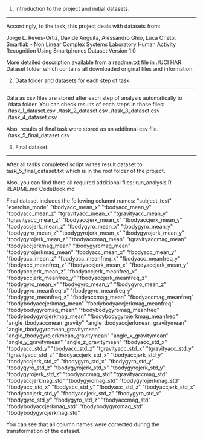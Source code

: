 1. Introduction to the project and initial datasets.
----------------------------------------------------

Accordingly, to the task, this project deals with datasets from:

Jorge L. Reyes-Ortiz, Davide Anguita, Alessandro Ghio, Luca Oneto. Smartlab - Non Linear Complex Systems Laboratory Human Activity Recognition Using Smartphones Dataset Version 1.0

More detailed description available from a readme.txt file in ./UCI HAR Dataset folder which contains all downloaded original files and information.

2. Data folder and datasets for each step of task.
--------------------------------------------------

Data as csv files are stored after each step of analysis automatically to ./data folder. You can check results of each steps in those files: ./task\_1\_dataset.csv ./task\_2\_dataset.csv ./task\_3\_dataset.csv ./task\_4\_dataset.csv

Also, results of final task were stored as an addiional csv file. ./task\_5\_final\_dataset.csv

3. Final dataset.
-----------------

After all tasks completed script writes result dataset to task\_5\_final\_dataset.txt which is in the root folder of the project.

Also, you can find there all required additional files: run\_analysis.R README.md CodeBook.md

Final dataset includes the following columnt names: "subject\_test" "exercise\_mode" "tbodyacc\_mean\_x" "tbodyacc\_mean\_y" "tbodyacc\_mean\_z" "tgravityacc\_mean\_x" "tgravityacc\_mean\_y" "tgravityacc\_mean\_z" "tbodyaccjerk\_mean\_x" "tbodyaccjerk\_mean\_y" "tbodyaccjerk\_mean\_z" "tbodygyro\_mean\_x" "tbodygyro\_mean\_y" "tbodygyro\_mean\_z" "tbodygyrojerk\_mean\_x" "tbodygyrojerk\_mean\_y" "tbodygyrojerk\_mean\_z" "tbodyaccmag\_mean" "tgravityaccmag\_mean" "tbodyaccjerkmag\_mean" "tbodygyromag\_mean" "tbodygyrojerkmag\_mean" "fbodyacc\_mean\_x" "fbodyacc\_mean\_y" "fbodyacc\_mean\_z" "fbodyacc\_meanfreq\_x" "fbodyacc\_meanfreq\_y" "fbodyacc\_meanfreq\_z" "fbodyaccjerk\_mean\_x" "fbodyaccjerk\_mean\_y" "fbodyaccjerk\_mean\_z" "fbodyaccjerk\_meanfreq\_x" "fbodyaccjerk\_meanfreq\_y" "fbodyaccjerk\_meanfreq\_z" "fbodygyro\_mean\_x" "fbodygyro\_mean\_y" "fbodygyro\_mean\_z" "fbodygyro\_meanfreq\_x" "fbodygyro\_meanfreq\_y" "fbodygyro\_meanfreq\_z" "fbodyaccmag\_mean" "fbodyaccmag\_meanfreq" "fbodybodyaccjerkmag\_mean" "fbodybodyaccjerkmag\_meanfreq" "fbodybodygyromag\_mean" "fbodybodygyromag\_meanfreq" "fbodybodygyrojerkmag\_mean" "fbodybodygyrojerkmag\_meanfreq" "angle\_tbodyaccmean\_gravity" "angle\_tbodyaccjerkmean\_gravitymean" "angle\_tbodygyromean\_gravitymean" "angle\_tbodygyrojerkmean\_gravitymean" "angle\_x\_gravitymean" "angle\_y\_gravitymean" "angle\_z\_gravitymean" "tbodyacc\_std\_x" "tbodyacc\_std\_y" "tbodyacc\_std\_z" "tgravityacc\_std\_x" "tgravityacc\_std\_y" "tgravityacc\_std\_z" "tbodyaccjerk\_std\_x" "tbodyaccjerk\_std\_y" "tbodyaccjerk\_std\_z" "tbodygyro\_std\_x" "tbodygyro\_std\_y" "tbodygyro\_std\_z" "tbodygyrojerk\_std\_x" "tbodygyrojerk\_std\_y" "tbodygyrojerk\_std\_z" "tbodyaccmag\_std" "tgravityaccmag\_std" "tbodyaccjerkmag\_std" "tbodygyromag\_std" "tbodygyrojerkmag\_std" "fbodyacc\_std\_x" "fbodyacc\_std\_y" "fbodyacc\_std\_z" "fbodyaccjerk\_std\_x" "fbodyaccjerk\_std\_y" "fbodyaccjerk\_std\_z" "fbodygyro\_std\_x" "fbodygyro\_std\_y" "fbodygyro\_std\_z" "fbodyaccmag\_std" "fbodybodyaccjerkmag\_std" "fbodybodygyromag\_std" "fbodybodygyrojerkmag\_std"

You can see that all column names were corrected during the transformation of the dataset.
